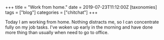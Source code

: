 +++
title = "Work from home."
date = 2019-07-23T11:12:00Z
[taxonomies]
tags = ["blog"]
categories = ["chitchat"]
+++

Today I am working from home. Nothing distracts me, so I can concentrate fully on my job tasks. I've woken up early in the morning and have done more thing than usually when need to go to office.
